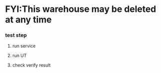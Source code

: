 # FYI:This warehouse may be deleted at any time

### test step
1. run service

2. run UT

3. check verify result
